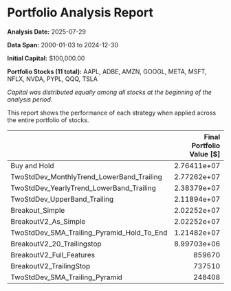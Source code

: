 # Portfolio Analysis Report

**Analysis Date:** 2025-07-29

**Data Span:** 2000-01-03 to 2024-12-30

**Initial Capital:** $100,000.00

**Portfolio Stocks (11 total):** AAPL, ADBE, AMZN, GOOGL, META, MSFT, NFLX, NVDA, PYPL, QQQ, TSLA

*Capital was distributed equally among all stocks at the beginning of the analysis period.*

This report shows the performance of each strategy when applied across the entire portfolio of stocks.

|                                            |   Final Portfolio Value [$] |   Portfolio Return [%] |   Max Drawdown [%] |
|:-------------------------------------------|----------------------------:|-----------------------:|-------------------:|
| Buy and Hold                               |                 2.76411e+07 |              27541.1   |          -59.0434  |
| TwoStdDev_MonthlyTrend_LowerBand_Trailing  |                 2.77262e+07 |              27626.2   |          -57.9807  |
| TwoStdDev_YearlyTrend_LowerBand_Trailing   |                 2.38379e+07 |              23737.9   |          -56.3716  |
| TwoStdDev_UpperBand_Trailing               |                 2.11894e+07 |              21089.4   |          -54.7357  |
| Breakout_Simple                            |                 2.02252e+07 |              20125.2   |          -56.1048  |
| BreakoutV2_As_Simple                       |                 2.02252e+07 |              20125.2   |          -56.1048  |
| TwoStdDev_SMA_Trailing_Pyramid_Hold_To_End |                 1.21482e+07 |              12048.2   |          -46.1387  |
| BreakoutV2_20_Trailingstop                 |                 8.99703e+06 |               8897.03  |          -27.9513  |
| BreakoutV2_Full_Features                   |            859670           |                759.67  |          -13.8805  |
| BreakoutV2_TrailingStop                    |            737510           |                637.51  |          -23.0354  |
| TwoStdDev_SMA_Trailing_Pyramid             |            248408           |                148.408 |           -7.39455 |